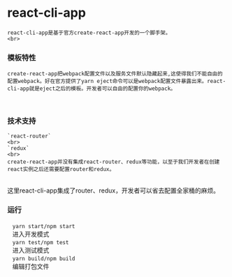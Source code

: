 # react-cli-app
    react-cli-app是基于官方create-react-app开发的一个脚手架。
    <br>
### 模板特性
    create-react-app把webpack配置文件以及服务文件默认隐藏起来,这使得我们不能自由的配置webpack。好在官方提供了yarn eject命令可以是webpack配置文件暴露出来。react-cli-app就是eject之后的模板。开发者可以自由的配置你的webpack。
    <br> 
### 技术支持
    `react-router`
    <br>
    `redux`
    <br>
    create-react-app并没有集成react-router、redux等功能，以至于我们开发者在创建react实例之后还需要配置router和redux。
    <br>
  这里react-cli-app集成了router、redux，开发者可以省去配置全家桶的麻烦。
### 运行
    `yarn start/npm start`
    <br>
    进入开发模式
    <br>
    `yarn test/npm test`
    <br>
    进入测试模式
    <br>
    `yarn build/npm build`
    <br>
    编辑打包文件
